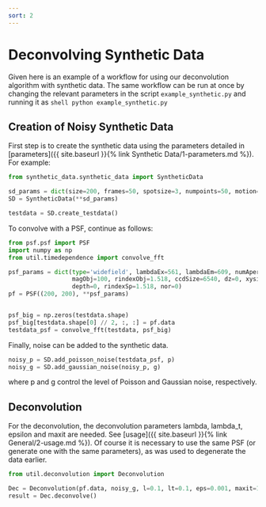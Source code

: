 ```yaml
---
sort: 2
---
```


# Deconvolving Synthetic Data 

Given here is an example of a workflow for using our deconvolution algorithm with synthetic data.
The same workflow can be run at once by changing the relevant parameters in the script ``example_synthetic.py`` and running it as 
``shell
python example_synthetic.py
``

## Creation of Noisy Synthetic Data

First step is to create the synthetic data using the parameters detailed in [parameters]({{ site.baseurl }}{% link Synthetic Data/1-parameters.md %}).
For example:

```python
from synthetic_data.synthetic_data import SyntheticData

sd_params = dict(size=200, frames=50, spotsize=3, numpoints=50, motion=3, brightness=0.1)
SD = SyntheticData(**sd_params)

testdata = SD.create_testdata()
```

To convolve with a PSF, continue as follows:

```python
from psf.psf import PSF
import numpy as np
from util.timedependence import convolve_fft

psf_params = dict(type='widefield', lambdaEx=561, lambdaEm=609, numAper=1.4,
                  magObj=100, rindexObj=1.518, ccdSize=6540, dz=0, xysize=200, nslices=1,
                  depth=0, rindexSp=1.518, nor=0)
pf = PSF((200, 200), **psf_params)


psf_big = np.zeros(testdata.shape)
psf_big[testdata.shape[0] // 2, :, :] = pf.data
testdata_psf = convolve_fft(testdata, psf_big)
```

Finally, noise can be added to the synthetic data.

```python
noisy_p = SD.add_poisson_noise(testdata_psf, p)
noisy_g = SD.add_gaussian_noise(noisy_p, g)
```
where p and g control the level of Poisson and Gaussian noise, respectively.


## Deconvolution


For the deconvolution, the deconvolution parameters lambda, lambda_t, epsilon and maxit are needed. See [usage]({{ site.baseurl }}{% link General/2-usage.md %}).
Of course it is necessary to use the same PSF (or generate one with the same parameters), as was used to degenerate the data earlier.

```python
from util.deconvolution import Deconvolution

Dec = Deconvolution(pf.data, noisy_g, l=0.1, lt=0.1, eps=0.001, maxit=1)
result = Dec.deconvolve()                
```